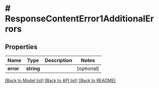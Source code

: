 # # ResponseContentError1AdditionalErrors

## Properties

Name | Type | Description | Notes
------------ | ------------- | ------------- | -------------
**error** | **string** |  | [optional]

[[Back to Model list]](../../README.md#models) [[Back to API list]](../../README.md#endpoints) [[Back to README]](../../README.md)
